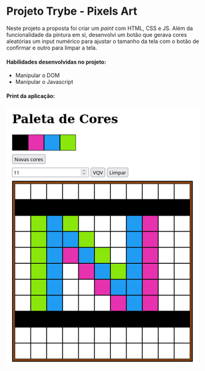 # Projeto Trybe - Pixels Art

Neste projeto a proposta foi criar um _paint_ com HTML, CSS e JS. Além da funcionalidade da pintura em si, desenvolvi um botão que gerava cores aleatórias um input numérico para ajustar o tamanho da tela com o botão de confirmar e outro para limpar a tela.

#### Habilidades desenvolvidas no projeto: 
- Manipular o DOM
- Manipular o Javascript

#### Print da aplicação:

![print da tela do projeto pixels art em execução](./pixels-art-print.png)
